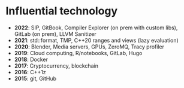 # Influential technology
- __2022__: SIP, GitBook, Compiler Explorer (on prem with custom libs), GitLab (on prem), LLVM Sanitizer
- __2021__: std::format, TMP, C++20 ranges and views (lazy evaluation)
- __2020__: Blender, Media servers, GPUs, ZeroMQ, Tracy profiler
- __2019__: Cloud computing, R/notebooks, GitLab, Hugo
- __2018__: Docker
- __2017__: Cryptocurrency, blockchain
- __2016__: C++1z
- __2015__: git, GitHub
